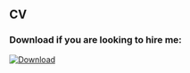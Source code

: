## CV

### Download if you are looking to hire me:

[![Download](https://img.shields.io/badge/Download-CV.html-darkblue)](https://github.com/rvnlord/CV/releases/download/v1.00/CV.html)

